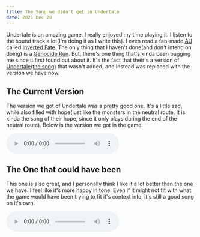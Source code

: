 ```yaml
---
title: The Song we didn't get in Undertale
date: 2021 Dec 20
---
```

Undertale is an amazing game. I really enjoyed my time playing it. I listen to the sound track a lot(I'm doing it as I write this). I even read a fan-made <abbr title="Alternate Universe">[AU](https://undertale-au.fandom.com/wiki/Category:AUs)</abbr> called [Inverted Fate](https://invertedfate.com/chapters). The only thing that I haven't done(and don't intend on doing) is a [Genocide Run](https://undertale.fandom.com/wiki/Genocide_Route). But, there's one thing that's kinda been bugging me since it first found out about it. It's the fact that their's a version of [Undertale(the song)](https://undertale.fandom.com/wiki/Undertale_(Soundtrack)) that wasn't added, and instead was replaced with the version we have now.

## The Current Version

The version we got of Undertale was a pretty good one. It's a little sad, while also filled with hope(just like the monsters in the neutral route. It is kinda the song of their hope, since it only plays during the end of the neutral route). Below is the version we got in the game.

<audio controls="true">
    <source src="/blog-files/Undertale_(Soundtrack)_music_1.ogg" type="audio/ogg" />
    <source src="https://ia902907.us.archive.org/29/items/undertaleost_202004/Undertale%20-%20Lossless%20Soundtrack%20%28toby%20fox%29/toby%20fox%20-%20UNDERTALE%20Soundtrack%20-%2071%20Undertale.mp3" type="audio/mpeg" />
    <source src="https://ia802907.us.archive.org/29/items/undertaleost_202004/Undertale%20-%20Lossless%20Soundtrack%20%28toby%20fox%29/toby%20fox%20-%20UNDERTALE%20Soundtrack%20-%2071%20Undertale.flac" type="audio/flac" />
    It looks like your browser doesn't support the audio tag. Here is it's source: [anchor](/blog-files/Undertale_(Soundtrack)_music_1.ogg).
</audio>

## The One that could have been

This one is also great, and I personally think I like it a lot better than the one we have. I feel like it's more happy in tone. Even if it might not fit with what the game would have been trying to fit it's context into, it's still a good song on it's own.

<audio controls="true">
    <source src="/blog-files/Undertale_(Soundtrack)_music_unused.oga" type="audio/ogg" />
    <source src="https://a.tumblr.com/tumblr_odg4sv0r3Z1s58ev6o1.mp3" type="audio/mpeg" />
    Again, it looks like you're browser doesn't support audio, so you can [download the song](/blog-files/Undertale_(Soundtrack)_music_unused.oga) to listen to it.
</audio>